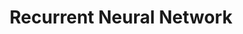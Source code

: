 ---
layout: page
title: Recurrent Neural Network
description: 
related_publications: false
toc:
    sidebar: left
back_link: '/teaching/deeplearnig'
back_text: 'Deep Learning Course Page'
number_heading: true
enable_heading_styles: true
show_h1_number: true
start_h1_number: 3
---